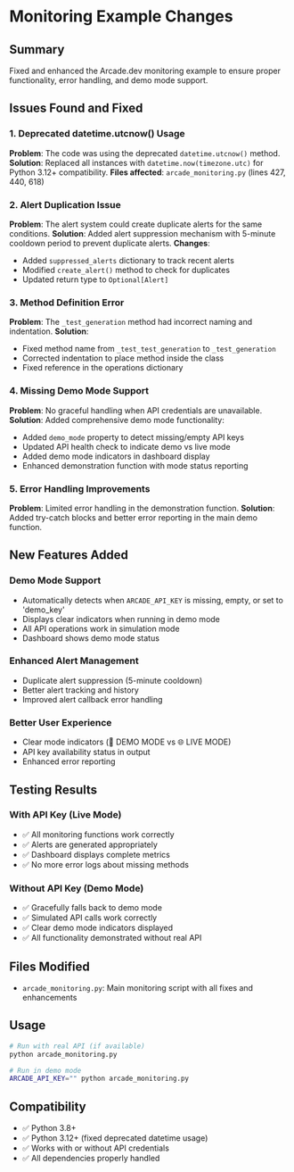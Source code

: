 # Monitoring Example Changes

## Summary
Fixed and enhanced the Arcade.dev monitoring example to ensure proper functionality, error handling, and demo mode support.

## Issues Found and Fixed

### 1. Deprecated datetime.utcnow() Usage
**Problem**: The code was using the deprecated `datetime.utcnow()` method.
**Solution**: Replaced all instances with `datetime.now(timezone.utc)` for Python 3.12+ compatibility.
**Files affected**: `arcade_monitoring.py` (lines 427, 440, 618)

### 2. Alert Duplication Issue
**Problem**: The alert system could create duplicate alerts for the same conditions.
**Solution**: Added alert suppression mechanism with 5-minute cooldown period to prevent duplicate alerts.
**Changes**: 
- Added `suppressed_alerts` dictionary to track recent alerts
- Modified `create_alert()` method to check for duplicates
- Updated return type to `Optional[Alert]`

### 3. Method Definition Error
**Problem**: The `_test_generation` method had incorrect naming and indentation.
**Solution**: 
- Fixed method name from `_test_test_generation` to `_test_generation`
- Corrected indentation to place method inside the class
- Fixed reference in the operations dictionary

### 4. Missing Demo Mode Support
**Problem**: No graceful handling when API credentials are unavailable.
**Solution**: Added comprehensive demo mode functionality:
- Added `demo_mode` property to detect missing/empty API keys
- Updated API health check to indicate demo vs live mode
- Added demo mode indicators in dashboard display
- Enhanced demonstration function with mode status reporting

### 5. Error Handling Improvements
**Problem**: Limited error handling in the demonstration function.
**Solution**: Added try-catch blocks and better error reporting in the main demo function.

## New Features Added

### Demo Mode Support
- Automatically detects when `ARCADE_API_KEY` is missing, empty, or set to 'demo_key'
- Displays clear indicators when running in demo mode
- All API operations work in simulation mode
- Dashboard shows demo mode status

### Enhanced Alert Management
- Duplicate alert suppression (5-minute cooldown)
- Better alert tracking and history
- Improved alert callback error handling

### Better User Experience
- Clear mode indicators (🔧 DEMO MODE vs 🌐 LIVE MODE)
- API key availability status in output
- Enhanced error reporting

## Testing Results

### With API Key (Live Mode)
- ✅ All monitoring functions work correctly
- ✅ Alerts are generated appropriately
- ✅ Dashboard displays complete metrics
- ✅ No more error logs about missing methods

### Without API Key (Demo Mode)
- ✅ Gracefully falls back to demo mode
- ✅ Simulated API calls work correctly
- ✅ Clear demo mode indicators displayed
- ✅ All functionality demonstrated without real API

## Files Modified
- `arcade_monitoring.py`: Main monitoring script with all fixes and enhancements

## Usage
```bash
# Run with real API (if available)
python arcade_monitoring.py

# Run in demo mode
ARCADE_API_KEY="" python arcade_monitoring.py
```

## Compatibility
- ✅ Python 3.8+
- ✅ Python 3.12+ (fixed deprecated datetime usage)
- ✅ Works with or without API credentials
- ✅ All dependencies properly handled